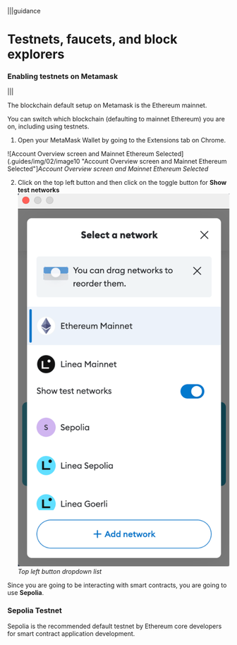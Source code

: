 |||guidance
# Testnets, faucets, and block explorers

### Enabling testnets on Metamask

|||


The blockchain default setup on Metamask is the Ethereum mainnet.

You can switch which blockchain (defaulting to mainnet Ethereum) you are on, including using testnets.

1. Open your MetaMask Wallet by going to the Extensions tab on Chrome.

![Account Overview screen and Mainnet Ethereum Selected](.guides/img/02/image10 "Account Overview screen and Mainnet Ethereum Selected"]*Account Overview screen and Mainnet Ethereum Selected*

2. Click on the top left button and then click on the toggle button for **Show test networks**  
   ![Top left button dropdown list](.guides/img/02/image11.png "Top left button dropdown list") *Top left button dropdown list*


Since you are going to be interacting with smart contracts, you are going to use **Sepolia**.

### Sepolia Testnet

Sepolia is the recommended default testnet by Ethereum core developers for smart contract application development. 
